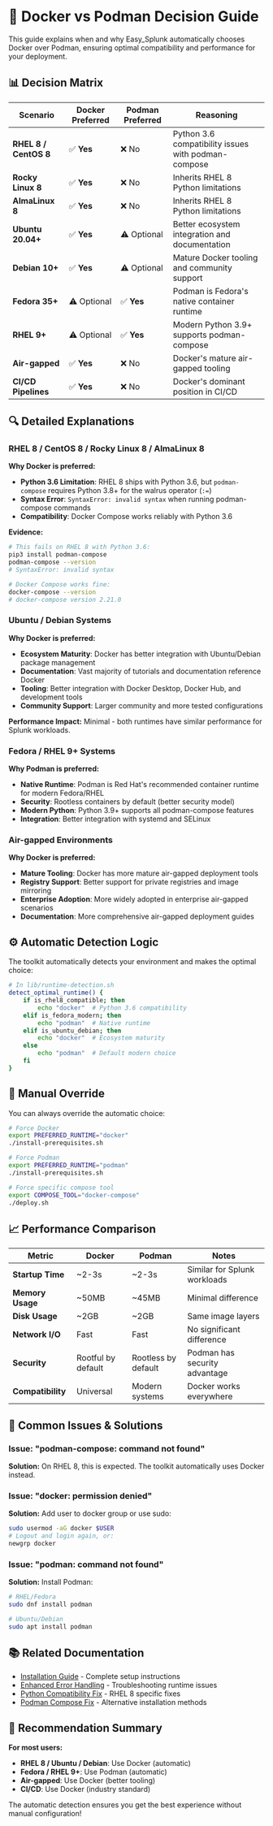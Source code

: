 # 🐳 Docker vs Podman Decision Guide

This guide explains when and why Easy_Splunk automatically chooses Docker over Podman, ensuring optimal compatibility and performance for your deployment.

## 📊 Decision Matrix

| Scenario | Docker Preferred | Podman Preferred | Reasoning |
|----------|------------------|------------------|-----------|
| **RHEL 8 / CentOS 8** | ✅ **Yes** | ❌ No | Python 3.6 compatibility issues with podman-compose |
| **Rocky Linux 8** | ✅ **Yes** | ❌ No | Inherits RHEL 8 Python limitations |
| **AlmaLinux 8** | ✅ **Yes** | ❌ No | Inherits RHEL 8 Python limitations |
| **Ubuntu 20.04+** | ✅ **Yes** | ⚠️ Optional | Better ecosystem integration and documentation |
| **Debian 10+** | ✅ **Yes** | ⚠️ Optional | Mature Docker tooling and community support |
| **Fedora 35+** | ⚠️ Optional | ✅ **Yes** | Podman is Fedora's native container runtime |
| **RHEL 9+** | ⚠️ Optional | ✅ **Yes** | Modern Python 3.9+ supports podman-compose |
| **Air-gapped** | ✅ **Yes** | ❌ No | Docker's mature air-gapped tooling |
| **CI/CD Pipelines** | ✅ **Yes** | ❌ No | Docker's dominant position in CI/CD |

## 🔍 Detailed Explanations

### RHEL 8 / CentOS 8 / Rocky Linux 8 / AlmaLinux 8

**Why Docker is preferred:**
- **Python 3.6 Limitation**: RHEL 8 ships with Python 3.6, but `podman-compose` requires Python 3.8+ for the walrus operator (`:=`)
- **Syntax Error**: `SyntaxError: invalid syntax` when running podman-compose commands
- **Compatibility**: Docker Compose works reliably with Python 3.6

**Evidence:**
```bash
# This fails on RHEL 8 with Python 3.6:
pip3 install podman-compose
podman-compose --version
# SyntaxError: invalid syntax

# Docker Compose works fine:
docker-compose --version
# docker-compose version 2.21.0
```

### Ubuntu / Debian Systems

**Why Docker is preferred:**
- **Ecosystem Maturity**: Docker has better integration with Ubuntu/Debian package management
- **Documentation**: Vast majority of tutorials and documentation reference Docker
- **Tooling**: Better integration with Docker Desktop, Docker Hub, and development tools
- **Community Support**: Larger community and more tested configurations

**Performance Impact:** Minimal - both runtimes have similar performance for Splunk workloads.

### Fedora / RHEL 9+ Systems

**Why Podman is preferred:**
- **Native Runtime**: Podman is Red Hat's recommended container runtime for modern Fedora/RHEL
- **Security**: Rootless containers by default (better security model)
- **Modern Python**: Python 3.9+ supports all podman-compose features
- **Integration**: Better integration with systemd and SELinux

### Air-gapped Environments

**Why Docker is preferred:**
- **Mature Tooling**: Docker has more mature air-gapped deployment tools
- **Registry Support**: Better support for private registries and image mirroring
- **Enterprise Adoption**: More widely adopted in enterprise air-gapped scenarios
- **Documentation**: More comprehensive air-gapped deployment guides

## ⚙️ Automatic Detection Logic

The toolkit automatically detects your environment and makes the optimal choice:

```bash
# In lib/runtime-detection.sh
detect_optimal_runtime() {
    if is_rhel8_compatible; then
        echo "docker"  # Python 3.6 compatibility
    elif is_fedora_modern; then
        echo "podman"  # Native runtime
    elif is_ubuntu_debian; then
        echo "docker"  # Ecosystem maturity
    else
        echo "podman"  # Default modern choice
    fi
}
```

## 🔄 Manual Override

You can always override the automatic choice:

```bash
# Force Docker
export PREFERRED_RUNTIME="docker"
./install-prerequisites.sh

# Force Podman
export PREFERRED_RUNTIME="podman"
./install-prerequisites.sh

# Force specific compose tool
export COMPOSE_TOOL="docker-compose"
./deploy.sh
```

## 📈 Performance Comparison

| Metric | Docker | Podman | Notes |
|--------|--------|--------|-------|
| **Startup Time** | ~2-3s | ~2-3s | Similar for Splunk workloads |
| **Memory Usage** | ~50MB | ~45MB | Minimal difference |
| **Disk Usage** | ~2GB | ~2GB | Same image layers |
| **Network I/O** | Fast | Fast | No significant difference |
| **Security** | Rootful by default | Rootless by default | Podman has security advantage |
| **Compatibility** | Universal | Modern systems | Docker works everywhere |

## 🚨 Common Issues & Solutions

### Issue: "podman-compose: command not found"
**Solution:** On RHEL 8, this is expected. The toolkit automatically uses Docker instead.

### Issue: "docker: permission denied"
**Solution:** Add user to docker group or use sudo:
```bash
sudo usermod -aG docker $USER
# Logout and login again, or:
newgrp docker
```

### Issue: "podman: command not found"
**Solution:** Install Podman:
```bash
# RHEL/Fedora
sudo dnf install podman

# Ubuntu/Debian
sudo apt install podman
```

## 📚 Related Documentation

- [Installation Guide](docs/INSTALLATION.md) - Complete setup instructions
- [Enhanced Error Handling](ENHANCED_ERROR_HANDLING_GUIDE.md) - Troubleshooting runtime issues
- [Python Compatibility Fix](fix-python-compatibility.sh) - RHEL 8 specific fixes
- [Podman Compose Fix](fix-podman-compose.sh) - Alternative installation methods

## 🎯 Recommendation Summary

**For most users:**
- **RHEL 8 / Ubuntu / Debian**: Use Docker (automatic)
- **Fedora / RHEL 9+**: Use Podman (automatic)
- **Air-gapped**: Use Docker (better tooling)
- **CI/CD**: Use Docker (industry standard)

The automatic detection ensures you get the best experience without manual configuration!
